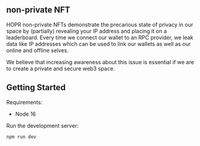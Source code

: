 ## non-private NFT

HOPR non-private NFTs demonstrate the precarious state of privacy in our space by (partially) revealing your IP address and placing it on a leaderboard. Every time we connect our wallet to an RPC provider, we leak data like IP addresses which can be used to link our wallets as well as our online and offline selves.

We believe that increasing awareness about this issue is essential if we are to create a private and secure web3 space.

## Getting Started

Requirements: 
- Node 16 

Run the development server:

```bash
npm run dev
```

